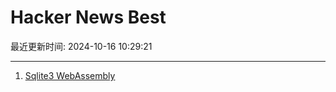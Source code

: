 # Hacker News Best

最近更新时间: 2024-10-16 10:29:21

--- 
1. [Sqlite3 WebAssembly](https://sqlite.org/wasm/doc/trunk/index.md) 
